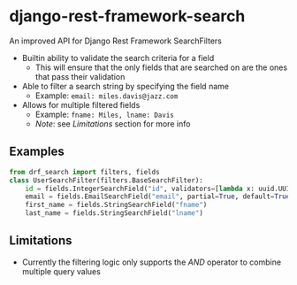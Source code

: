 # django-rest-framework-search
An improved API for Django Rest Framework SearchFilters
* Builtin ability to validate the search criteria for a field
  * This will ensure that the only fields that are searched on are the ones that pass their validation
* Able to filter a search string by specifying the field name
  * Example: `email: miles.davis@jazz.com`
* Allows for multiple filtered fields
  * Example: `fname: Miles, lname: Davis`
  * _Note_: see _Limitations_ section for more info

## Examples
```python
from drf_search import filters, fields
class UserSearchFilter(filters.BaseSearchFilter):
    id = fields.IntegerSearchField("id", validators=[lambda x: uuid.UUID(x)] default=True)
    email = fields.EmailSearchField("email", partial=True, default=True)
    first_name = fields.StringSearchField("fname")
    last_name = fields.StringSearchField("lname")
```

## Limitations
* Currently the filtering logic only supports the _AND_ operator to combine multiple query values
